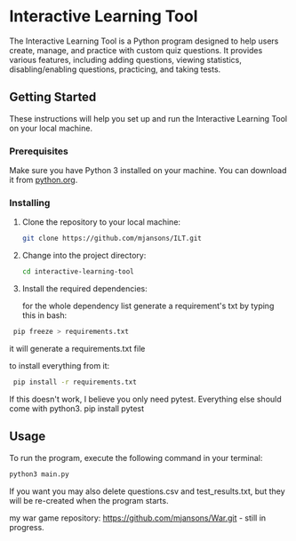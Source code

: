 # Interactive Learning Tool

The Interactive Learning Tool is a Python program designed to help users create, manage, and practice with custom quiz questions. It provides various features, including adding questions, viewing statistics, disabling/enabling questions, practicing, and taking tests.

## Getting Started

These instructions will help you set up and run the Interactive Learning Tool on your local machine.

### Prerequisites

Make sure you have Python 3 installed on your machine. You can download it from [python.org](https://www.python.org/downloads/).

### Installing

1. Clone the repository to your local machine:

   ```bash
   git clone https://github.com/mjansons/ILT.git
   ```

2. Change into the project directory:

   ```bash
   cd interactive-learning-tool
   ```

3. Install the required dependencies:

   for the whole dependency list generate a requirement's txt by typing this in bash:

```bash
 pip freeze > requirements.txt
```

it will generate a requirements.txt file

to install everything from it:

```bash
 pip install -r requirements.txt
```

If this doesn't work, I believe you only need pytest. Everything else should come with python3.
pip install pytest

## Usage

To run the program, execute the following command in your terminal:

```bash
python3 main.py

```

If you want you may also delete questions.csv and test_results.txt, but they will be re-created when the program starts.

my war game repository: https://github.com/mjansons/War.git - still in progress.
